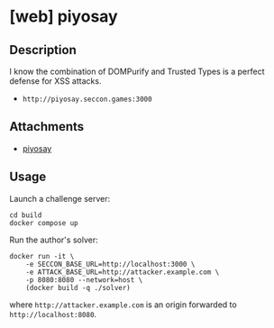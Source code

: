 # [web] piyosay

## Description

I know the combination of DOMPurify and Trusted Types is a perfect defense for XSS attacks.

- `http://piyosay.seccon.games:3000`

## Attachments

- [piyosay](files/piyosay)

## Usage

Launch a challenge server:

```
cd build
docker compose up
```

Run the author's solver:

```
docker run -it \
    -e SECCON_BASE_URL=http://localhost:3000 \
    -e ATTACK_BASE_URL=http://attacker.example.com \
    -p 8080:8080 --network=host \
    (docker build -q ./solver)
```

where `http://attacker.example.com` is an origin forwarded to `http://localhost:8080`.
